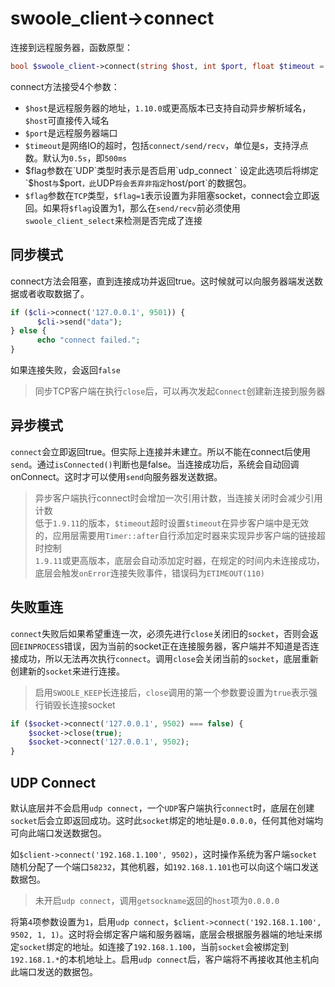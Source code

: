 # swoole_client->connect

连接到远程服务器，函数原型：
```php
bool $swoole_client->connect(string $host, int $port, float $timeout = 0.5, int $flag = 0)
```
connect方法接受4个参数：

* `$host`是远程服务器的地址，`1.10.0`或更高版本已支持自动异步解析域名，`$host`可直接传入域名
* `$port`是远程服务器端口
* `$timeout`是网络IO的超时，包括`connect/send/recv`，单位是s，支持浮点数。默认为`0.5s`，即`500ms`
* $flag参数在`UDP`类型时表示是否启用`udp_connect `
设定此选项后将绑定`$host`与`$port`，此`UDP`将会丢弃非指定`host/port`的数据包。
* `$flag`参数在`TCP`类型，`$flag=1`表示设置为非阻塞socket，connect会立即返回。如果将`$flag`设置为1，那么在`send/recv`前必须使用`swoole_client_select`来检测是否完成了连接


同步模式
-----
connect方法会阻塞，直到连接成功并返回true。这时候就可以向服务器端发送数据或者收取数据了。

```php
if ($cli->connect('127.0.0.1', 9501)) {
      $cli->send("data");
} else {
      echo "connect failed.";
}
```
如果连接失败，会返回`false`
> 同步TCP客户端在执行`close`后，可以再次发起`Connect`创建新连接到服务器  

异步模式
----
`connect`会立即返回true。但实际上连接并未建立。所以不能在connect后使用`send`。通过`isConnected()`判断也是false。当连接成功后，系统会自动回调onConnect。这时才可以使用`send`向服务器发送数据。


> 异步客户端执行connect时会增加一次引用计数，当连接关闭时会减少引用计数  
> 低于`1.9.11`的版本，`$timeout`超时设置`$timeout`在异步客户端中是无效的，应用层需要用`Timer::after`自行添加定时器来实现异步客户端的链接超时控制  
> `1.9.11`或更高版本，底层会自动添加定时器，在规定的时间内未连接成功，底层会触发`onError`连接失败事件，错误码为`ETIMEOUT(110)`  

失败重连
----
`connect`失败后如果希望重连一次，必须先进行`close`关闭旧的`socket`，否则会返回`EINPROCESS`错误，因为当前的socket正在连接服务器，客户端并不知道是否连接成功，所以无法再次执行`connect`。调用`close`会关闭当前的`socket`，底层重新创建新的`socket`来进行连接。

> 启用`SWOOLE_KEEP`长连接后，`close`调用的第一个参数要设置为`true`表示强行销毁长连接socket

```php
if ($socket->connect('127.0.0.1', 9502) === false) {
    $socket->close(true);
    $socket->connect('127.0.0.1', 9502);
}
```

UDP Connect
----
默认底层并不会启用`udp connect`，一个`UDP`客户端执行`connect`时，底层在创建`socket`后会立即返回成功。这时此`socket`绑定的地址是`0.0.0.0`，任何其他对端均可向此端口发送数据包。

如`$client->connect('192.168.1.100', 9502)`，这时操作系统为客户端`socket`随机分配了一个端口`58232`，其他机器，如`192.168.1.101`也可以向这个端口发送数据包。

> 未开启`udp connect`，调用`getsockname`返回的`host`项为`0.0.0.0`

将第`4`项参数设置为`1`，启用`udp connect`，`$client->connect('192.168.1.100', 9502, 1, 1)`。这时将会绑定客户端和服务器端，底层会根据服务器端的地址来绑定`socket`绑定的地址。如连接了`192.168.1.100`，当前`socket`会被绑定到`192.168.1.*`的本机地址上。启用`udp connect`后，客户端将不再接收其他主机向此端口发送的数据包。